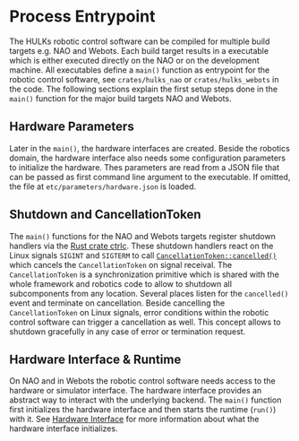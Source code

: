 # Process Entrypoint

The HULKs robotic control software can be compiled for multiple build targets e.g. NAO and Webots.
Each build target results in a executable which is either executed directly on the NAO or on the development machine.
All executables define a `main()` function as entrypoint for the robotic control software, see `crates/hulks_nao` or `crates/hulks_webots` in the code.
The following sections explain the first setup steps done in the `main()` function for the major build targets NAO and Webots.

## Hardware Parameters

Later in the `main()`, the hardware interfaces are created.
Beside the robotics domain, the hardware interface also needs some configuration parameters to initialize the hardware.
Thes parameters are read from a JSON file that can be passed as first command line argument to the executable.
If omitted, the file at `etc/parameters/hardware.json` is loaded.

## Shutdown and CancellationToken

The `main()` functions for the NAO and Webots targets register shutdown handlers via the [Rust crate ctrlc](https://docs.rs/ctrlc/latest/ctrlc/).
These shutdown handlers react on the Linux signals `SIGINT` and `SIGTERM` to call [`CancellationToken::cancelled()`](https://docs.rs/tokio-util/latest/tokio_util/sync/struct.CancellationToken.html#method.cancel) which cancels the `CancellationToken` on signal receival.
The `CancellationToken` is a synchronization primitive which is shared with the whole framework and robotics code to allow to shutdown all subcomponents from any location.
Several places listen for the `cancelled()` event and terminate on cancellation.
Beside cancelling the `CancellationToken` on Linux signals, error conditions within the robotic control software can trigger a cancellation as well.
This concept allows to shutdown gracefully in any case of error or termination request.

## Hardware Interface & Runtime

On NAO and in Webots the robotic control software needs access to the hardware or simulator interface.
The hardware interface provides an abstract way to interact with the underlying backend.
The `main()` function first initializes the hardware interface and then starts the runtime (`run()`) with it.
See [Hardware Interface](./hardware_interface.md) for more information about what the hardware interface initializes.
